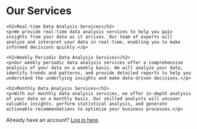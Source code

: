 <!DOCTYPE html>
<html>
<head>
  <title>Datacube - Services</title>
  <link rel="stylesheet" type="text/css" href="styles.css">
</head>
<body>
  <div class="container">
    <h1>Our Services</h1>
    
    <h2>Real-time Data Analysis Services</h2>
    <p>We provide real-time data analysis services to help you gain insights from your data as it arrives. Our team of experts will analyze and interpret your data in real-time, enabling you to make informed decisions quickly.</p>
    
    <h2>Weekly Periodic Data Analysis Services</h2>
    <p>Our weekly periodic data analysis services offer a comprehensive analysis of your data on a weekly basis. We will analyze your data, identify trends and patterns, and provide detailed reports to help you understand the underlying insights and make data-driven decisions.</p>
    
    <h2>Monthly Data Analysis Services</h2>
    <p>With our monthly data analysis services, we offer in-depth analysis of your data on a monthly basis. Our skilled analysts will uncover valuable insights, perform statistical analysis, and generate actionable recommendations to optimize your business processes.</p>
  </div>
</body>
</html>
    <p>Already have an account? <a href="login.html">Log in here</a>.</p>
  </div>
</body>
</html>
